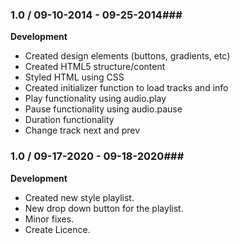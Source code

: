 ### 1.0 / 09-10-2014 - 09-25-2014###

**Development**

* Created design elements (buttons, gradients, etc)
* Created HTML5 structure/content
* Styled HTML using CSS
* Created initializer function to load tracks and info
* Play functionality using audio.play
* Pause functionality using audio.pause
* Duration functionality
* Change track next and prev
### 1.0 / 09-17-2020 - 09-18-2020###

**Development**

* Created new style playlist.
* New drop down button for the playlist.
* Minor fixes.
* Create Licence.
